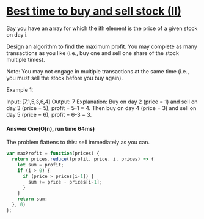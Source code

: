 # [Best time to buy and sell stock (II)](https://leetcode.com/problems/best-time-to-buy-and-sell-stock-ii/)

Say you have an array for which the ith element is the price of a given stock on day i.

Design an algorithm to find the maximum profit. You may complete as many transactions as you like (i.e., buy one and sell one share of the stock multiple times).

Note: You may not engage in multiple transactions at the same time (i.e., you must sell the stock before you buy again).

Example 1:

Input: [7,1,5,3,6,4]
Output: 7
Explanation: Buy on day 2 (price = 1) and sell on day 3 (price = 5), profit = 5-1 = 4.
             Then buy on day 4 (price = 3) and sell on day 5 (price = 6), profit = 6-3 = 3.

#### Answer One(O(n), run time 64ms)
The problem flattens to this: sell immediately as you can.
```javascript
var maxProfit = function(prices) {
  return prices.reduce((profit, price, i, prices) => {
    let sum = profit;
    if (i > 0) {
      if (price > prices[i-1]) {
        sum += price - prices[i-1];
      }
    }
    return sum;
  }, 0)
};
```